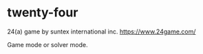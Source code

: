 # twenty-four

24(a) game
by suntex international inc. https://www.24game.com/

Game mode or solver mode.
